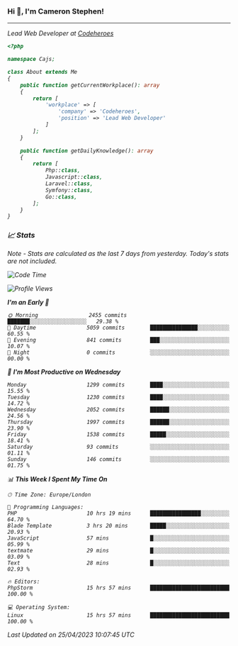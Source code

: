 ### Hi 👋, I'm Cameron Stephen!
<hr>
<p><em>Lead Web Developer at <a href="https://codeheroes.co.uk">Codeheroes</a></p>


```php
<?php

namespace Cajs;

class About extends Me
{
    public function getCurrentWorkplace(): array
    {
        return [
            'workplace' => [
                'company' => 'Codeheroes',
                'position' => 'Lead Web Developer'
            ]
        ];
    }

    public function getDailyKnowledge(): array
    {
        return [
            Php::class,
            Javascript::class,
            Laravel::class,
            Symfony::class,
            Go::class,
        ];
    }
}
```

### 📈 Stats
<p><em>Note - Stats are calculated as the last 7 days from yesterday. Today's stats are not included.</em></p>


<!--START_SECTION:waka-->
![Code Time](http://img.shields.io/badge/Code%20Time-3%2C336%20hrs%2037%20mins-blue)

![Profile Views](http://img.shields.io/badge/Profile%20Views-0-blue)

**I'm an Early 🐤** 

```text
🌞 Morning                2455 commits        ███████░░░░░░░░░░░░░░░░░░   29.38 % 
🌆 Daytime                5059 commits        ███████████████░░░░░░░░░░   60.55 % 
🌃 Evening                841 commits         ███░░░░░░░░░░░░░░░░░░░░░░   10.07 % 
🌙 Night                  0 commits           ░░░░░░░░░░░░░░░░░░░░░░░░░   00.00 % 
```
📅 **I'm Most Productive on Wednesday** 

```text
Monday                   1299 commits        ████░░░░░░░░░░░░░░░░░░░░░   15.55 % 
Tuesday                  1230 commits        ████░░░░░░░░░░░░░░░░░░░░░   14.72 % 
Wednesday                2052 commits        ██████░░░░░░░░░░░░░░░░░░░   24.56 % 
Thursday                 1997 commits        ██████░░░░░░░░░░░░░░░░░░░   23.90 % 
Friday                   1538 commits        █████░░░░░░░░░░░░░░░░░░░░   18.41 % 
Saturday                 93 commits          ░░░░░░░░░░░░░░░░░░░░░░░░░   01.11 % 
Sunday                   146 commits         ░░░░░░░░░░░░░░░░░░░░░░░░░   01.75 % 
```


📊 **This Week I Spent My Time On** 

```text
🕑︎ Time Zone: Europe/London

💬 Programming Languages: 
PHP                      10 hrs 19 mins      ████████████████░░░░░░░░░   64.70 % 
Blade Template           3 hrs 20 mins       █████░░░░░░░░░░░░░░░░░░░░   20.93 % 
JavaScript               57 mins             █░░░░░░░░░░░░░░░░░░░░░░░░   05.99 % 
textmate                 29 mins             █░░░░░░░░░░░░░░░░░░░░░░░░   03.09 % 
Text                     28 mins             █░░░░░░░░░░░░░░░░░░░░░░░░   02.93 % 

🔥 Editors: 
PhpStorm                 15 hrs 57 mins      █████████████████████████   100.00 % 

💻 Operating System: 
Linux                    15 hrs 57 mins      █████████████████████████   100.00 % 
```


 Last Updated on 25/04/2023 10:07:45 UTC
<!--END_SECTION:waka-->
